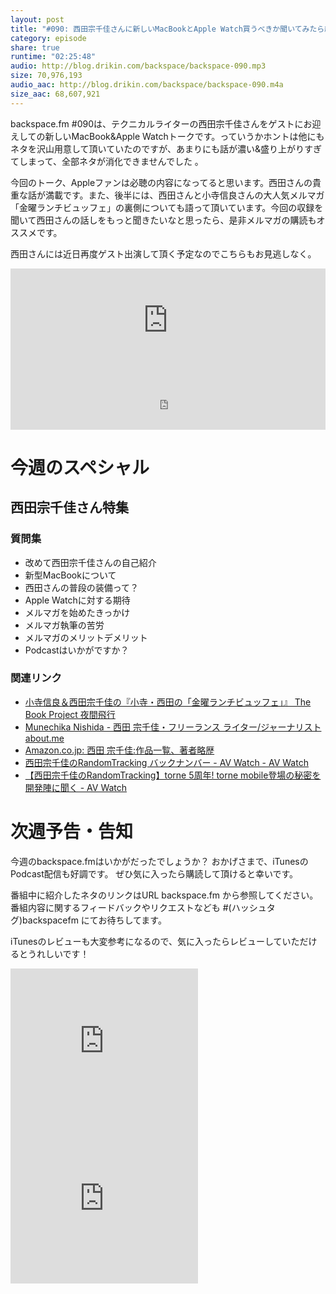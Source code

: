 ```yaml
---
layout: post
title: "#090: 西田宗千佳さんに新しいMacBookとApple Watch買うべきか聞いてみたら結論がでた！"
category: episode
share: true
runtime: "02:25:48"
audio: http://blog.drikin.com/backspace/backspace-090.mp3
size: 70,976,193
audio_aac: http://blog.drikin.com/backspace/backspace-090.m4a
size_aac: 68,607,921
---
```


backspace.fm #090は、テクニカルライターの西田宗千佳さんをゲストにお迎えしての新しいMacBook&Apple Watchトークです。っていうかホントは他にもネタを沢山用意して頂いていたのですが、あまりにも話が濃い&盛り上がりすぎてしまって、全部ネタが消化できませんでした
。

今回のトーク、Appleファンは必聴の内容になってると思います。西田さんの貴重な話が満載です。また、後半には、西田さんと小寺信良さんの大人気メルマガ「金曜ランチビュッフェ」の裏側についても語って頂いています。今回の収録を聞いて西田さんの話しをもっと聞きたいなと思ったら、是非メルマガの購読もオススメです。

西田さんには近日再度ゲスト出演して頂く予定なのでこちらもお見逃しなく。

<iframe width="100%" height="166" scrolling="no" frameborder="no" src="https://w.soundcloud.com/player/?url=https%3A//api.soundcloud.com/tracks/198352442&amp;color=ff5500&amp;auto_play=false&amp;hide_related=false&amp;show_comments=true&amp;show_user=true&amp;show_reposts=false"></iframe>

<iframe src="http://backspace.fm/subscribes.html" width="100%" height="92" scrolling="no" frameborder="0"></iframe>

# 今週のスペシャル

## 西田宗千佳さん特集

### 質問集

* 改めて西田宗千佳さんの自己紹介
* 新型MacBookについて
* 西田さんの普段の装備って？
* Apple Watchに対する期待
* メルマガを始めたきっかけ
* メルマガ執筆の苦労
* メルマガのメリットデメリット
* Podcastはいかがですか？

### 関連リンク
- [小寺信良＆西田宗千佳の『小寺・西田の「金曜ランチビュッフェ」』 The Book Project 夜間飛行](http://yakan-hiko.com/kode-nishi.html)
- [Munechika Nishida - 西田 宗千佳・フリーランス ライター/ジャーナリスト about.me](https://about.me/mnishi)
- [Amazon.co.jp: 西田 宗千佳:作品一覧、著者略歴](http://www.amazon.co.jp/%E8%A5%BF%E7%94%B0-%E5%AE%97%E5%8D%83%E4%BD%B3/e/B0043L2O6K)
- [西田宗千佳のRandomTracking バックナンバー - AV Watch - AV Watch](http://av.watch.impress.co.jp/docs/series/rt/index2015.html)
- [【西田宗千佳のRandomTracking】torne 5周年! torne mobile登場の秘密を開発陣に聞く - AV Watch](http://av.watch.impress.co.jp/docs/series/rt/20150318_693070.html)

# 次週予告・告知

今週のbackspace.fmはいかがだったでしょうか？
おかげさまで、iTunesのPodcast配信も好調です。
ぜひ気に入ったら購読して頂けると幸いです。

番組中に紹介したネタのリンクはURL backspace.fm から参照してください。
番組内容に関するフィードバックやリクエストなども #(ハッシュタグ)backspacefm にてお待ちしてます。

iTunesのレビューも大変参考になるので、気に入ったらレビューしていただけるとうれしいです！

<iframe src="http://rcm-fe.amazon-adsystem.com/e/cm?t=driftking-22&o=9&p=12&l=bn1&mode=videogames-jp&browse=637394&fc1=000000&lt1=_blank&lc1=3366FF&bg1=FFFFFF&f=ifr" marginwidth="0" marginheight="0" width="300" height="252" border="0" frameborder="0" style="border:none;" scrolling="no"></iframe>
<iframe src="http://rcm-fe.amazon-adsystem.com/e/cm?t=driftking-22&o=9&p=12&l=bn1&mode=computers-jp&browse=2127209090&fc1=000000&lt1=_blank&lc1=3366FF&bg1=FFFFFF&f=ifr" marginwidth="0" marginheight="0" width="300" height="252" border="0" frameborder="0" style="border:none;" scrolling="no"></iframe>
